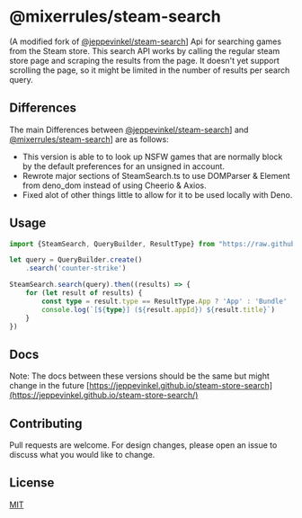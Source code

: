 # @mixerrules/steam-search
(A modified fork of [@jeppevinkel/steam-search](https://github.com/jeppevinkel/steam-store-search)]
Api for searching games from the Steam store.
This search API works by calling the regular steam store page and scraping the results from the page. It doesn't yet support scrolling the page, so it might be limited in the number of results per search query.

## Differences
The main Differences between [@jeppevinkel/steam-search](https://github.com/jeppevinkel/steam-store-search)] and [@mixerrules/steam-search](https://github.com/mixerrules/steam-store-search)] are as follows:
- This version is able to to look up NSFW games that are normally block by the default preferences for an unsigned in account.
- Rewrote major sections of SteamSearch.ts to use DOMParser & Element from deno_dom instead of using Cheerio & Axios.
- Fixed alot of other things little to allow for it to be used locally with Deno.

## Usage
```typescript
import {SteamSearch, QueryBuilder, ResultType} from "https://raw.githubusercontent.com.com/mixerrules/steam-store-search/src/index.ts"

let query = QueryBuilder.create()
    .search('counter-strike')

SteamSearch.search(query).then((results) => {
    for (let result of results) {
        const type = result.type == ResultType.App ? 'App' : 'Bundle'
        console.log(`[${type}] (${result.appId}) ${result.title}`)
    }
})
```

## Docs
Note: The docs between these versions should be the same but might change in the future
[https://jeppevinkel.github.io/steam-store-search](https://jeppevinkel.github.io/steam-store-search/)

## Contributing
Pull requests are welcome. For design changes, please open an issue to discuss what you would like to change.

## License
[MIT]

[npm]: https://www.npmjs.com
[MIT]: https://opensource.org/licenses/MIT
